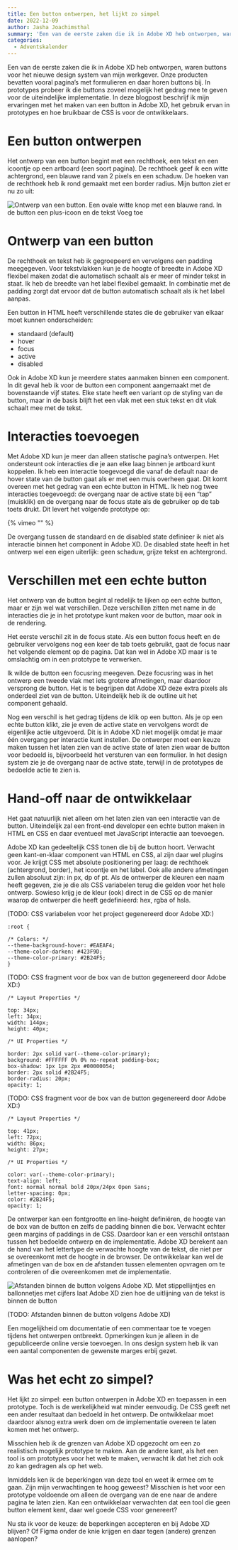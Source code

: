 ```yaml
---
title: Een button ontwerpen, het lijkt zo simpel
date: 2022-12-09
author: Jasha Joachimsthal
summary: 'Een van de eerste zaken die ik in Adobe XD heb ontworpen, waren buttons voor het nieuwe design system van mijn werkgever. Onze producten bevatten vooral pagina’s met formulieren en daar horen buttons bij. In prototypes probeer ik die buttons zoveel mogelijk het gedrag mee te geven voor de uiteindelijke implementatie. In deze blogpost beschrijf ik mijn ervaringen met het maken van een button in Adobe XD, het gebruik ervan in prototypes en hoe bruikbaar de CSS is voor de ontwikkelaars.'
categories: 
  - Adventskalender
---
```

Een van de eerste zaken die ik in Adobe XD heb ontworpen, waren buttons voor het nieuwe design system van mijn werkgever. Onze producten bevatten vooral pagina’s met formulieren en daar horen buttons bij. In prototypes probeer ik die buttons zoveel mogelijk het gedrag mee te geven voor de uiteindelijke implementatie. In deze blogpost beschrijf ik mijn ervaringen met het maken van een button in Adobe XD, het gebruik ervan in prototypes en hoe bruikbaar de CSS is voor de ontwikkelaars.

# Een button ontwerpen

Het ontwerp van een button begint met een rechthoek, een tekst en een icoontje op een artboard (een soort pagina). De rechthoek geef ik een witte achtergrond, een blauwe rand van 2 pixels en een schaduw. De hoeken van de rechthoek heb ik rond gemaakt met een border radius. Mijn button ziet er nu zo uit:

![Ontwerp van een button. Een ovale witte knop met een blauwe rand. In de button een plus-icoon en de tekst Voeg toe](https://fronteers.nl/_img/blog-jasha-1.png)

# Ontwerp van een button

De rechthoek en tekst heb ik gegroepeerd en vervolgens een padding meegegeven. Voor tekstvlakken kun je de hoogte of breedte in Adobe XD flexibel maken zodat die automatisch schaalt als er meer of minder tekst in staat. Ik heb de breedte van het label flexibel gemaakt. In combinatie met de padding zorgt dat ervoor dat de button automatisch schaalt als ik het label aanpas.

Een button in HTML heeft verschillende states die de gebruiker van elkaar moet kunnen onderscheiden:

* standaard (default)
* hover
* focus
* active
* disabled

Ook in Adobe XD kun je meerdere states aanmaken binnen een component. In dit geval heb ik voor de button een component aangemaakt met de bovenstaande vijf states. Elke state heeft een variant op de styling van de button, maar in de basis blijft het een vlak met een stuk tekst en dit vlak schaalt mee met de tekst.

# Interacties toevoegen

Met Adobe XD kun je meer dan alleen statische pagina’s ontwerpen. Het ondersteunt ook interacties die je aan elke laag binnen je artboard kunt koppelen. Ik heb  een interactie toegevoegd die  vanaf de default naar de hover state van de button gaat als er met een muis overheen gaat. Dit komt overeen met het gedrag van een echte button in HTML. Ik heb nog twee interacties toegevoegd: de overgang naar de active state bij een “tap” (muisklik) en de overgang naar de focus state als de gebruiker op de tab toets drukt. Dit levert het volgende prototype op:

{% vimeo "" %}

De overgang tussen de standaard en de disabled state definieer ik niet als interactie binnen het component in Adobe XD. De disabled state heeft in het ontwerp wel een eigen uiterlijk: geen schaduw, grijze tekst en achtergrond.

# Verschillen met een echte button

Het ontwerp van de button begint al redelijk te lijken op een echte button, maar er zijn wel wat verschillen. Deze verschillen zitten met name in de interacties die je in het prototype kunt maken voor de button, maar ook in de rendering.

Het eerste verschil zit in de focus state. Als een button focus heeft en de gebruiker vervolgens nog een keer de tab toets gebruikt, gaat de focus naar het volgende element op de pagina. Dat kan wel in Adobe XD maar is te omslachtig om in een prototype te verwerken.

Ik wilde de button een focusring meegeven. Deze focusring was in het ontwerp een tweede vlak met iets grotere afmetingen, maar daardoor versprong de button. Het is te begrijpen dat Adobe XD deze extra pixels als onderdeel ziet van de button. Uiteindelijk heb ik de outline uit het component gehaald.

Nog een verschil is het gedrag tijdens de klik op een button. Als je op een echte button klikt, zie je even de active state en vervolgens wordt de eigenlijke actie uitgevoerd. Dit is in Adobe XD niet mogelijk omdat je maar één overgang per interactie kunt instellen. De ontwerper moet een keuze maken tussen het laten zien van de active state of laten zien waar de button voor bedoeld is, bijvoorbeeld het versturen van een formulier. In het design system zie je de overgang naar de active state, terwijl in de prototypes de bedoelde actie te zien is.

# Hand-off naar de ontwikkelaar

Het gaat natuurlijk niet alleen om het laten zien van een interactie van de button. Uiteindelijk zal een front-end developer een echte button maken in HTML en CSS en daar eventueel met JavaScript interactie aan toevoegen.

Adobe XD kan gedeeltelijk CSS tonen die bij de button hoort. Verwacht geen kant-en-klaar component van HTML en CSS, al zijn daar wel plugins voor. Je krijgt CSS met absolute positionering per laag: de rechthoek (achtergrond, border), het icoontje en het label. Ook alle andere afmetingen zullen absoluut zijn: in px, dp of pt. Als de ontwerper de kleuren een naam heeft gegeven, zie je die als CSS variabelen terug die gelden voor het hele ontwerp. Sowieso krijg je de kleur (ook) direct in de CSS op de manier waarop de ontwerper die heeft gedefinieerd: hex, rgba of hsla.

(TODO: CSS variabelen voor het project gegenereerd door Adobe XD:)

```
:root {

/* Colors: */
--theme-background-hover: #EAEAF4;
--theme-color-darken: #423F9D;
--theme-color-primary: #2B24F5;
}
```

(TODO: CSS fragment voor de box van de button gegenereerd door Adobe XD:)

```
/* Layout Properties */

top: 34px;
left: 34px;
width: 144px;
height: 40px;

/* UI Properties */

border: 2px solid var(--theme-color-primary);
background: #FFFFFF 0% 0% no-repeat padding-box;
box-shadow: 1px 1px 2px #00000054;
border: 2px solid #2B24F5;
border-radius: 20px;
opacity: 1;
```

(TODO: CSS fragment voor de box van de button gegenereerd door Adobe XD:)

```
/* Layout Properties */

top: 41px;
left: 72px;
width: 86px;
height: 27px;

/* UI Properties */

color: var(--theme-color-primary);
text-align: left;
font: normal normal bold 20px/24px Open Sans;
letter-spacing: 0px;
color: #2B24F5;
opacity: 1;
```

De ontwerper kan een fontgrootte en line-height definiëren, de hoogte van de box van de button en zelfs de padding binnen die box. Verwacht echter geen margins of paddings in de CSS. Daardoor kan er een verschil ontstaan tussen het bedoelde ontwerp en de implementatie. Adobe XD berekent aan de hand van het lettertype de verwachte hoogte van de tekst, die niet per se overeenkomt met de hoogte in de browser. De ontwikkelaar kan wel de afmetingen van de box en de afstanden tussen elementen opvragen om te controleren of die overeenkomen met de implementatie.

![Afstanden binnen de button volgens Adobe XD. Met stippellijntjes en ballonnetjes met cijfers laat Adobe XD zien hoe de uitlijning van de tekst is binnen de button](https://fronteers.nl/_img/blog-jasha-3.png)

(TODO: Afstanden binnen de button volgens Adobe XD)

Een mogelijkheid om documentatie of een commentaar toe te voegen tijdens het ontwerpen ontbreekt. Opmerkingen kun je alleen in de gepubliceerde online versie toevoegen. In ons design system heb ik van een aantal componenten de gewenste marges erbij gezet.

# Was het echt zo simpel?

Het lijkt zo simpel: een button ontwerpen in Adobe XD en toepassen in een prototype. Toch is de werkelijkheid wat minder eenvoudig. De CSS geeft net een ander resultaat dan bedoeld in het ontwerp. De ontwikkelaar moet daardoor alsnog extra werk doen om de implementatie overeen te laten komen met het ontwerp.

Misschien heb ik de grenzen van Adobe XD opgezocht om een zo realistisch mogelijk prototype te maken. Aan de andere kant, als het een tool is om prototypes voor het web te maken, verwacht ik dat het zich ook zo kan gedragen als op het web.

Inmiddels ken ik de beperkingen van deze tool en weet ik ermee om te gaan. Zijn mijn verwachtingen te hoog geweest? Misschien is het voor een prototype voldoende om alleen de overgang van de ene naar de andere pagina te laten zien. Kan een ontwikkelaar verwachten dat een tool die geen button element kent, daar wel goede CSS voor genereert?

Nu sta ik voor de keuze: de beperkingen accepteren en bij Adobe XD blijven? Of Figma onder de knie krijgen en daar tegen (andere) grenzen aanlopen?
